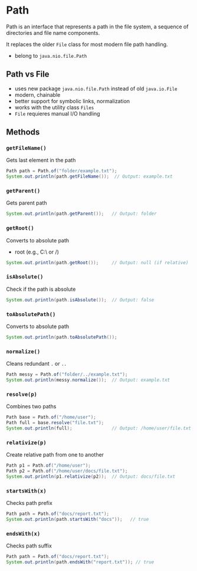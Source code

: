 # Path

Path is an interface that represents a path in the file system, a sequence of directories and file name components.

It replaces the older `File` class for most modern file path handling.

- belong to `java.nio.file.Path`

## Path vs File

- uses new package `java.nio.file.Path` instead of old `java.io.File`
- modern, chainable
- better support for symbolic links, normalization
- works with the utility class `Files`
- `File` requieres manual I/O handling

## Methods

### `getFileName()`

Gets last element in the path

```java
Path path = Path.of("folder/example.txt");
System.out.println(path.getFileName());  // Output: example.txt
```

### `getParent()`

Gets parent path

```java
System.out.println(path.getParent());   // Output: folder
```

### `getRoot()`

Converts to absolute path

- root (e.g., C:\ or /)

```java
System.out.println(path.getRoot());     // Output: null (if relative)
```

### `isAbsolute()`

Check if the path is absolute

```java
System.out.println(path.isAbsolute());  // Output: false
```

### `toAbsolutePath()`

Converts to absolute path

```java
System.out.println(path.toAbsolutePath());
```

### `normalize()`

Cleans redundant `.` or `..`

```java
Path messy = Path.of("folder/../example.txt");
System.out.println(messy.normalize());  // Output: example.txt
```

### `resolve(p)`

Combines two paths

```java
Path base = Path.of("/home/user");
Path full = base.resolve("file.txt");
System.out.println(full);               // Output: /home/user/file.txt
```

### `relativize(p)`

Create relative path from one to another

```java
Path p1 = Path.of("/home/user");
Path p2 = Path.of("/home/user/docs/file.txt");
System.out.println(p1.relativize(p2));  // Output: docs/file.txt
```

### `startsWith(x)`

Checks path prefix

```java
Path path = Path.of("docs/report.txt");
System.out.println(path.startsWith("docs"));   // true
```

### `endsWith(x)`

Checks path suffix

```java
Path path = Path.of("docs/report.txt");
System.out.println(path.endsWith("report.txt")); // true
```
